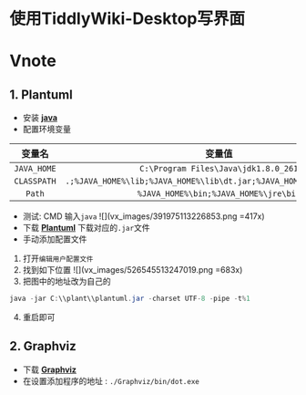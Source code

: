 # 使用TiddlyWiki-Desktop写界面

# Vnote
## 1. Plantuml
- 安装 [**java**](https://java.com/zh-CN/)
- 配置环境变量

| 变量名 | 变量值|
| :-: | :-: |
|`JAVA_HOME`     |`C:\Program Files\Java\jdk1.8.0_261` |
|    `CLASSPATH` |    `.;%JAVA_HOME%\lib;%JAVA_HOME%\lib\dt.jar;%JAVA_HOME%\lib\tool.jar;` |
|  `Path`   |     `%JAVA_HOME%\bin;%JAVA_HOME%\jre\bin`|

- 测试: CMD 输入`java`
![](vx_images/391975113226853.png =417x)
- 下载 [**Plantuml**](https://github.com/plantuml/plantuml/releases/tag/v1.2022.5)
下载对应的`.jar`文件
- 手动添加配置文件
1. 打开`编辑用户配置文件`
2. 找到如下位置
![](vx_images/526545513247019.png =683x)
3. 把图中的地址改为自己的
```java
java -jar C:\\plant\\plantuml.jar -charset UTF-8 -pipe -t%1
```
 4. 重启即可

## 2. Graphviz
- 下载 [**Graphviz**](https://graphviz.org/download/)
- 在设置添加程序的地址 : `./Graphviz/bin/dot.exe`



